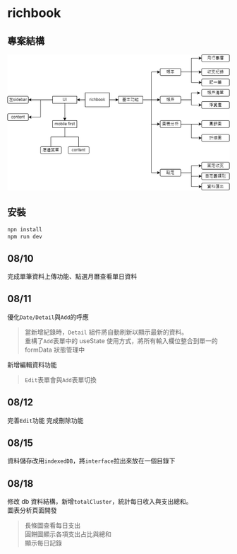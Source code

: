 # richbook

## 專案結構

!["app 結構"](/public/app結構.png)

## 安裝

```
npn install
npm run dev
```

## 08/10

完成單筆資料上傳功能、點選月曆查看單日資料

## 08/11

優化`Date/Detail`與`Add`的呼應

> 當新增紀錄時，`Detail` 組件將自動刷新以顯示最新的資料。  
> 重構了`Add`表單中的 useState 使用方式，將所有輸入欄位整合到單一的 formData 狀態管理中

新增編輯資料功能

> `Edit`表單會與`Add`表單切換

## 08/12

完善`Edit`功能
完成刪除功能

## 08/15

資料儲存改用`indexedDB`，將`interface`拉出來放在一個目錄下

## 08/18

修改 db 資料結構，新增`totalCluster`，統計每日收入與支出總和。  
圖表分析頁面開發

> 長條圖查看每日支出  
> 圓餅圖顯示各項支出占比與總和  
> 顯示每日記錄
